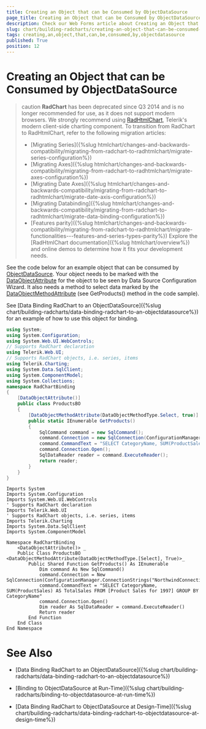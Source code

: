 ```yaml
---
title: Creating an Object that can be Consumed by ObjectDataSource
page_title: Creating an Object that can be Consumed by ObjectDataSource - RadChart
description: Check our Web Forms article about Creating an Object that can be Consumed by ObjectDataSource.
slug: chart/building-radcharts/creating-an-object-that-can-be-consumed-by-objectdatasource
tags: creating,an,object,that,can,be,consumed,by,objectdatasource
published: True
position: 12
---
```


# Creating an Object that can be Consumed by ObjectDataSource

>caution **RadChart** has been deprecated since Q3 2014 and is no longer recommended for use, as it does not support modern browsers. We strongly recommend using [RadHtmlChart](https://www.telerik.com/products/aspnet-ajax/html-chart.aspx), Telerik's modern client-side charting component. 
>To transition from RadChart to RadHtmlChart, refer to the following migration articles:
> - [Migrating Series]({%slug htmlchart/changes-and-backwards-compatibility/migrating-from-radchart-to-radhtmlchart/migrate-series-configuration%})
> - [Migrating Axes]({%slug htmlchart/changes-and-backwards-compatibility/migrating-from-radchart-to-radhtmlchart/migrate-axes-configuration%})
> - [Migrating Date Axes]({%slug htmlchart/changes-and-backwards-compatibility/migrating-from-radchart-to-radhtmlchart/migrate-date-axis-configuration%})
> - [Migrating Databinding]({%slug htmlchart/changes-and-backwards-compatibility/migrating-from-radchart-to-radhtmlchart/migrate-data-binding-configuration%})
> - [Features parity]({%slug htmlchart/changes-and-backwards-compatibility/migrating-from-radchart-to-radhtmlchart/migrate-functionalities---features-and-series-types-parity%})
>Explore the [RadHtmlChart documentation]({%slug htmlchart/overview%}) and online demos to determine how it fits your development needs.

See the code below for an example object that can be consumed by [ObjectDataSource](https://msdn2.microsoft.com/en-us/library/system.web.ui.webcontrols.objectdatasource.aspx). Your object needs to be marked with the [DataObjectAttribute](https://msdn2.microsoft.com/en-us/library/system.componentmodel.dataobjectattribute.aspx) for the object to be seen by Data Source Configuration Wizard. It also needs a method to select data marked by the [DataObjectMethodAttribute](https://msdn2.microsoft.com/en-us/library/system.componentmodel.dataobjectmethodattribute.aspx) (see GetProducts() method in the code sample).

See [Data Binding RadChart to an ObjectDataSource]({%slug chart/building-radcharts/data-binding-radchart-to-an-objectdatasource%}) for an example of how to use this object for binding.

````C#
using System;
using System.Configuration;
using System.Web.UI.WebControls;
// Supports RadChart declaration
using Telerik.Web.UI;
// Supports RadChart objects, i.e. series, items
using Telerik.Charting;
using System.Data.SqlClient;
using System.ComponentModel;
using System.Collections;
namespace RadChartBinding
{
	[DataObjectAttribute()]
	public class ProductsBO
	{
		[DataObjectMethodAttribute(DataObjectMethodType.Select, true)]
		public static IEnumerable GetProducts()
		{
			SqlCommand command = new SqlCommand();
			command.Connection = new SqlConnection(ConfigurationManager.ConnectionStrings["NorthwindConnectionString"].ConnectionString);
			command.CommandText = "SELECT CategoryName, SUM(ProductSales) AS TotalSales FROM [Product Sales for 1997] GROUP BY CategoryName";
			command.Connection.Open();
			SqlDataReader reader = command.ExecuteReader();
			return reader;
		}
	}
}
````
````VB
Imports System
Imports System.Configuration
Imports System.Web.UI.WebControls
' Supports RadChart declaration
Imports Telerik.Web.UI
' Supports RadChart objects, i.e. series, items
Imports Telerik.Charting
Imports System.Data.SqlClient
Imports System.ComponentModel

Namespace RadChartBinding
	<DataObjectAttribute()> _
	Public Class ProductsBO
<DataObjectMethodAttribute(DataObjectMethodType.[Select], True)>_  
		Public Shared Function GetProducts() As IEnumerable
			Dim command As New SqlCommand()
			command.Connection = New SqlConnection(ConfigurationManager.ConnectionStrings("NorthwindConnectionString").ConnectionString)
			command.CommandText = "SELECT CategoryName, SUM(ProductSales) AS TotalSales FROM [Product Sales for 1997] GROUP BY CategoryName"
			command.Connection.Open()
			Dim reader As SqlDataReader = command.ExecuteReader()
			Return reader
		End Function
	End Class
End Namespace
````

# See Also

 * [Data Binding RadChart to an ObjectDataSource]({%slug chart/building-radcharts/data-binding-radchart-to-an-objectdatasource%})

 * [Binding to ObjectDataSource at Run-Time]({%slug chart/building-radcharts/binding-to-objectdatasource-at-run-time%})

 * [Data Binding RadChart to ObjectDataSource at Design-Time]({%slug chart/building-radcharts/data-binding-radchart-to-objectdatasource-at-design-time%})
